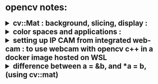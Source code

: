 # opencv notes:

<details>
<summary style="font-size:2.35vw"> <b>cv::Mat : background, slicing, display : </b></summary>
reference : <a href="https://docs.opencv.org/4.x/d6/d6d/tutorial_mat_the_basic_image_container.html">cv::Mat tutorial docs</a> 

1. Mat is the object used for storing images as arrays.

2. cv::MAT object consists of a header containing matrix details like matrix dimention details, storing method, pixel value array address.

3. using the copy constructor () / list intialization {} / assigment = will only copy header. i.e. in the below code, all 3 objects A, B, C point to the same pixel matrix. 

```cpp
Mat A, C;
A = imread(argv[1], IMREAD_COLOR); 
Mat B(A); 
C = A;
```

4. to make a copy of the pixel value matrix , shoude use <code> cv::Mat::clone() </code> <code> cv::Mat::copyTo() </code>

```cpp
Mat F = A.clone();
Mat G;
A.copyTo(G);
```


5. to **slice** Mat

```cpp
Mat frame;
*inputVideo >> frame;
Mat slice{frame(Range(140,145) , Range(140,145))};
```
![Alt text](image.png)
(c*ch) * r ?


6. Mat with random values <code>cv::randu()</code>

```cpp
Mat R = Mat(3, 2, CV_8UC3);
randu(R, Scalar::all(0), Scalar::all(255));
```

7. formatting Mat dislay in cout :  <code>format(mat_name, Formatter::FMT_PYTHON)</code>

```cpp
Mat slice{frame(Range(140,145) , Range(140,145))};
cout << "\nmatrix chunk : \n" << format(slice Formatter::FMT_NUMPY ) <<"\n";
```
![Alt text](image-1.png)
</details>


<details>
<summary style="font-size:2.35vw"> <b>color spaces and applications : </b></summary>

reference : <a href="https://docs.opencv.org/4.x/d6/d6d/tutorial_mat_the_basic_image_container.html">cv::Mat tutorial docs</a> 

- ***RGB*** is the most common as our eyes use something similar, however keep in mind that OpenCV standard display system composes colors using the BGR color space (red and blue channels are swapped places).
- The ***HSV*** and ***HLS*** decompose colors into their hue, saturation and value/luminance components, which is a more natural way for us to describe colors. You might, for example, dismiss the last component, making your algorithm less sensible to the light conditions of the input image.
- ***YCrCb*** is used by the popular JPEG image format.
- ***CIE L\*a\*b\**** is a perceptually uniform color space, which comes in handy if you need to measure the distance of a given color to another color.

</details>

<details>
<summary style="font-size:2.35vw"> <b>setting up IP CAM from integrated web-cam : to use webcam with opencv c++ in a docker image hosted on WSL</b></summary>
reference : <a href="https://www.youtube.com/watch?v=zd012EHvsIg">ip cam using VLC media player</a>

1. open vlc media player
2. goto media -> stream
3. goto capture device tab and select video device name, and audio device name.
4. click "advanced options" button in the same step and "tick" the device properties checkbox
5. click on the scroll down attached to the "stream" button, and click "stream"

![Alt text](image-2.png)
6. at the source setting window, click next.
7. open the file scroll down and click **http** (change 1), 
8. click add, and type in the some name (referred to as \<some name\> from now on.), this will be part of the url.

 ![Alt text](image-3.png)

9. select "video - H.264 + MP3 (MP4)" 

![Alt text](image-5.png)

10. select **MP4/MOV** change(2)

![Alt text](image-6.png)

11. click the "spanner" icon next to the previously set dropdown, go to each of the tabs in the configuration window, and apply settings as below : 

![Alt text](image-7.png)

![Alt text](image-8.png)

nothing needed for subtitles , because we dont have any

12. click save, and next

13. from the generated output string, copy the highlighted part. This part will be part of the stream's URL

![Alt text](image-9.png)

14. click stream

15. a new window wil openup with video properties, click default, in both "Video Proc Amp" tab, and "Camera Control" tab.

![Alt text](image-10.png)

16. click next / apply + ok

![Alt text](image-11.png)

17. click apply + OK

17. the audio properties tab will open, click apply + OK in this tab as well.

![Alt text](image-12.png)

18. check the vlc media player's window. the stream should have started :

![Alt text](image-13.png)


19. find your ip address using the "ipconfig /all" command in cmd

20. search for this part of the output, and look under **IPv4 Address** for your IP address, which will be in the following format : xx.xxx.xxx.xx

![Alt text](image-15.png)

21. your final ip camera url will be "http://\<ip address\>:8080/\<some name\>", (reffer previous steps for what \<some name\> is.)

22. Now you can do add use the below lines of code and have a valid object that returns frames from the ip camera, in your docker container.

```cpp
string vidPath = "http://<ip address>:8080/<some name>";
inputVideo = new VideoCapture(vidPath);
```
</details>

<details>
<summary style="font-size:2.35vw"> <b>difference between a = &b, and *a = b, (using cv::mat)</b></summary>
reference : <a href="https://stackoverflow.com/a/13017187">discusssion forum</a>

```cpp
    Mat a = Mat(1,3,CV_8U, Scalar(1));
    Mat b = Mat(1,5,CV_8U, Scalar(0));
    Mat* aptr = &a;
    Mat* bptr = &b;
```

<code>aptr = &b;</code>
a's value is now the address if b. therefore:
- bptr should be = aptr
- aptr should now be pointing to b
- *bptr will point to b
- so both aptr, and btr points to b,
- a remains untouched.

![Alt text](image-18.png)

<code>*aptr = b;</code>
- a should be overwritten by b, because initially *aptr = a
- aptr AKA late a's address, should now point to a copy of b.
-  bptr wasnt touched, so bptr will remain pointing to the original b .

![Alt text](image-17.png)

</details>

